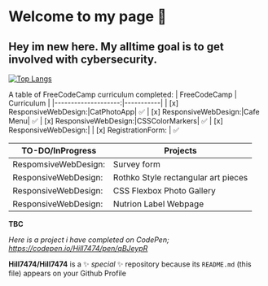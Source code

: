 # Welcome to my page 👋


## Hey im new here. My alltime goal is to get involved with cybersecurity.

[![Top Langs](https://github-readme-stats.vercel.app/api/top-langs/?username=anuraghazra)](https://github.com/anuraghazra/github-readme-stats)

A table of FreeCodeCamp curriculum completed:
| FreeCodeCamp        | Curriculum |
|--------------------:|-----------|
| [x] ResponsiveWebDesign:|CatPhotoApp| ✅
| [x] ResponsiveWebDesign:|Cafe Menu| ✅ 
| [x] ResponsiveWebDesign:|CSSColorMarkers| ✅
| [x] ResponsiveWebDesign:|
| [x] RegistrationForm:   | ✅


|TO-DO/InProgress| Projects 
---------------|-------------
| RespomsiveWebDesign:| Survey form |
| ResponsiveWebDesign: | Rothko Style rectangular art pieces |
| ResponsiveWebDesign: | CSS Flexbox Photo Gallery|
| ResponsiveWebDesign: | Nutrion Label Webpage |
**TBC**


<em> Here is a project i have completed on CodePen; 
https://codepen.io/Hill7474/pen/qBJeypR </em>

**Hill7474/Hill7474** is a ✨ _special_ ✨ repository because its `README.md` (this file) appears on your Github Profile
